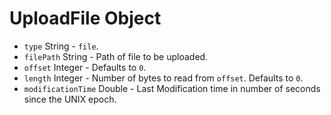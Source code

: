 # UploadFile Object

- `type` String - `file`.
- `filePath` String - Path of file to be uploaded.
- `offset` Integer - Defaults to `0`.
- `length` Integer - Number of bytes to read from `offset`.
  Defaults to `0`.
- `modificationTime` Double - Last Modification time in
  number of seconds since the UNIX epoch.
